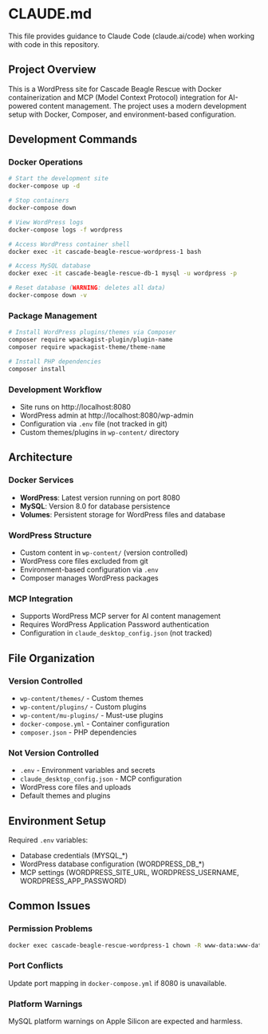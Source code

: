 # CLAUDE.md

This file provides guidance to Claude Code (claude.ai/code) when working with code in this repository.

## Project Overview

This is a WordPress site for Cascade Beagle Rescue with Docker containerization and MCP (Model Context Protocol) integration for AI-powered content management. The project uses a modern development setup with Docker, Composer, and environment-based configuration.

## Development Commands

### Docker Operations
```bash
# Start the development site
docker-compose up -d

# Stop containers
docker-compose down

# View WordPress logs
docker-compose logs -f wordpress

# Access WordPress container shell
docker exec -it cascade-beagle-rescue-wordpress-1 bash

# Access MySQL database
docker exec -it cascade-beagle-rescue-db-1 mysql -u wordpress -p

# Reset database (WARNING: deletes all data)
docker-compose down -v
```

### Package Management
```bash
# Install WordPress plugins/themes via Composer
composer require wpackagist-plugin/plugin-name
composer require wpackagist-theme/theme-name

# Install PHP dependencies
composer install
```

### Development Workflow
- Site runs on http://localhost:8080
- WordPress admin at http://localhost:8080/wp-admin
- Configuration via `.env` file (not tracked in git)
- Custom themes/plugins in `wp-content/` directory

## Architecture

### Docker Services
- **WordPress**: Latest version running on port 8080
- **MySQL**: Version 8.0 for database persistence
- **Volumes**: Persistent storage for WordPress files and database

### WordPress Structure
- Custom content in `wp-content/` (version controlled)
- WordPress core files excluded from git
- Environment-based configuration via `.env`
- Composer manages WordPress packages

### MCP Integration
- Supports WordPress MCP server for AI content management
- Requires WordPress Application Password authentication
- Configuration in `claude_desktop_config.json` (not tracked)

## File Organization

### Version Controlled
- `wp-content/themes/` - Custom themes
- `wp-content/plugins/` - Custom plugins  
- `wp-content/mu-plugins/` - Must-use plugins
- `docker-compose.yml` - Container configuration
- `composer.json` - PHP dependencies

### Not Version Controlled
- `.env` - Environment variables and secrets
- `claude_desktop_config.json` - MCP configuration
- WordPress core files and uploads
- Default themes and plugins

## Environment Setup

Required `.env` variables:
- Database credentials (MYSQL_*)
- WordPress database configuration (WORDPRESS_DB_*)
- MCP settings (WORDPRESS_SITE_URL, WORDPRESS_USERNAME, WORDPRESS_APP_PASSWORD)

## Common Issues

### Permission Problems
```bash
docker exec cascade-beagle-rescue-wordpress-1 chown -R www-data:www-data /var/www/html/wp-content
```

### Port Conflicts
Update port mapping in `docker-compose.yml` if 8080 is unavailable.

### Platform Warnings
MySQL platform warnings on Apple Silicon are expected and harmless.